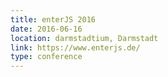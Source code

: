 ```yaml
---
title: enterJS 2016
date: 2016-06-16
location: darmstadtium, Darmstadt
link: https://www.enterjs.de/
type: conference
---
```

